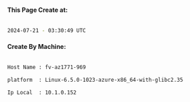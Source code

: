 
   
#### This Page Create at:

```bash

2024-07-21 - 03:30:49 UTC

```

#### Create By Machine:

```bash

Host Name : fv-az1771-969

platform  : Linux-6.5.0-1023-azure-x86_64-with-glibc2.35

Ip Local  : 10.1.0.152

```

